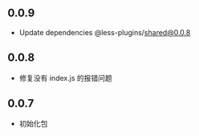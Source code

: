 ## 0.0.9

- Update dependencies @less-plugins/shared@0.0.8

## 0.0.8

- 修复没有 index.js 的报错问题

## 0.0.7

- 初始化包

